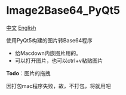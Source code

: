 # Image2Base64_PyQt5

[中文](./README.md)  [English](./README.en.md)

使用PyQt5构建的图片转Base64程序

- 给Macdown内嵌图片用的。
- 可以打开图片，也可以ctrl+v粘贴图片

**Todo**：图片的拖拽

因打包mac程序失败，故，不打包，将就用吧
